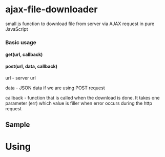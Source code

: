 # ajax-file-downloader

small js function to download file from server via AJAX request in pure JavaScript

### Basic usage
#### get(url, callback)

#### post(url, data, callback)

url - server url

data - JSON data if we are using POST request

callback - function that is called when the download is done. It takes one parameter (err) which value is filler when error occurs during the http request

## Sample
# Using <script> tag 

```javascript
//GET
window.ajaxFileDownloader.get("https://server/path", (err) => {
    if (err) {
        console.log('ERROR: ', err);
    }

    alert("done!")
});

//POST
var additionalData = {
    fileName: "MyFile",
    author: "Mike"
}

window.ajaxFileDownloader.post("https://server/path", additionalData, (err) => {
    if (err) {
        console.log('ERROR: ', err);
    }

    alert("done!")
});
```

## RequireJs
```javascript
define(['./ajax-file-downloader'], (downloader) => {
    const button = document.querySelector('#downloadBtn');

    button.addEventListener('click', () => {
        //Using GET
        downloader.get("https://server/path", (err) => {
            if (err) {
                console.log('ERROR: ', err);
            }

            alert("done!")
        });

        //Using POST
        var additionalData = {
            fileName: "MyFile",
            author: "Mike"
        }
        downloader.post("https://server/path", additionalData,  (err) => {
            if (err) {
                console.log('ERROR: ', err);
            }

            alert("done!")
        });
    });
})
```

## CommonJS
```javascript
module.import('./ajax-file-downloader').then(function (downloader) {
    const button = document.querySelector('#downloadBtn');

    button.addEventListener('click', () => {
        //Using GET
        downloader.get("https://server/path", (err) => {
            if (err) {
                console.log('ERROR: ', err);
            }

            alert("done!")
        });

        //Using POST
        var additionalData = {
            fileName: "MyFile",
            author: "Mike"
        }
        downloader.post("https://server/path", additionalData,  (err) => {
            if (err) {
                console.log('ERROR: ', err);
            }

            alert("done!")
        });
    });
});
```